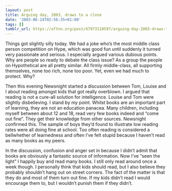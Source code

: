 ```yaml
---
layout: post
title: Arguing day, 2003, draws to a close
date: '2003-06-24T02:56:35+01:00'
tags: []
tumblr_url: https://aftnn.org/post/47973110597/arguing-day-2003-draws-to-a-close
---
```

<p>Things got slightly silly today. We had a joke who&rsquo;s the most middle class person competition on Hype, which was good fun until suddenly it turned very passionate and serious. I especially argued various dubious points. Why are people so ready to debate the class issue? As a group the people on Hypothetical are all pretty similar. All firmly middle-class, all supporting themselves, none too rich, none too poor. Yet, even we had much to protect. Why?</p>
<p>Then this evening Newsnight started a discussion between Tom, Louise and I about reading amongst kids that got really overblown. I argued that reading is not a cure-all solution for intelligence. Louise and Tom were slightly disbelieving. I stand by my point. Whilst books are an important part of learning, they are not an education panacea. Many children, including myself between about 12 and 18, read very few books indeed and &ldquo;come out fine&rdquo;. They get their knowledge from other sources. Newsnight confirmed this. The sample of boys they&rsquo;d found to illustrate low reading rates were all doing fine at school. Too often reading is considered a bellwhether of learnedness and often I&rsquo;ve felt stupid because I haven&rsquo;t read as many books as my peers.</p>
<p>In the discussion, confusion and anger set in because I didn&rsquo;t admit that books are obviously a fantastic source of information. Now I&rsquo;ve &ldquo;seen the light&rdquo; I happily buy and read many books. I still only read around once a week though. I personally think that kids should read, but I also believe they probably shouldn&rsquo;t hang out on street corners. The fact of the matter is that they do and most of them turn out fine. If my kids didn&rsquo;t read I would encourage them to, but I wouldn&rsquo;t punish them if they didn&rsquo;t.</p>
